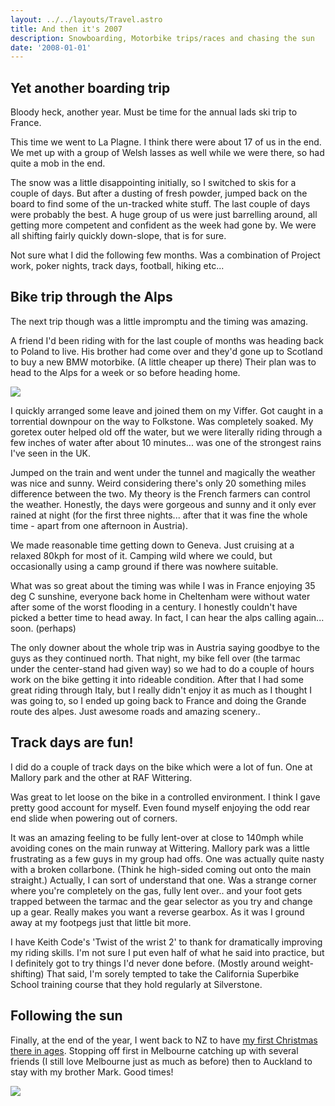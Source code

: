 ```yaml
---
layout: ../../layouts/Travel.astro
title: And then it's 2007
description: Snowboarding, Motorbike trips/races and chasing the sun
date: '2008-01-01'
---
```

<h2>Yet another boarding trip</h2>
<p>Bloody heck, another year. Must be time for the annual lads ski trip to France.
</p>
<p>This time we went to La Plagne. I think there were about 17 of us in the end. We 
met up with a group of Welsh lasses as well while we were there, so had quite a 
mob in the end. </p>
<p>The snow was a little disappointing initially, so I switched to skis for a couple 
of days. But after a dusting of fresh powder, jumped back on the board to find 
some of the un-tracked white stuff. The last couple of days were probably the 
best. A huge group of us were just barrelling around, all getting more competent 
and confident as the week had gone by. We were all shifting fairly quickly 
down-slope, that is for sure.</p>
<p>Not sure what I did the following few months. Was a combination of Project work, 
poker nights, track days, football, hiking etc... </p>
<h2>Bike trip through the Alps</h2>
<p>The next trip though was a little impromptu and the timing was amazing. </p>
<p>A friend I&#39;d been riding with for the last couple of months was heading back to 
Poland to live. His brother had come over and they&#39;d gone up to Scotland to buy 
a new BMW motorbike. (A little cheaper up there) Their plan was to head to the 
Alps for a week or so before heading home. </p>
<p><img src="/travel/images018/alps.jpg" /></p>
<p>I quickly arranged some leave and joined them on my Viffer. Got caught in a 
torrential downpour on the way to Folkstone. Was completely soaked. My goretex 
outer helped old off the water, but we were literally riding through a few 
inches of water after about 10 minutes... was one of the strongest rains I&#39;ve 
seen in the UK. </p>
<p>Jumped on the train and went under the tunnel and magically the weather was nice 
and sunny. Weird considering there&#39;s only 20 something miles difference between 
the two. My theory is the French farmers can control the weather. Honestly, the 
days were gorgeous and sunny and it only ever rained at night (for the first 
three nights... after that it was fine the whole time - apart from one afternoon 
in Austria). </p>
<p>We made reasonable time getting down to Geneva. Just cruising at a relaxed 80kph 
for most of it. Camping wild where we could, but occasionally using a camp 
ground if there was nowhere suitable. </p>
<p>What was so great about the timing was while I was in France enjoying 35 deg C 
sunshine, everyone back home in Cheltenham were without water after some of the 
worst flooding in a century. I honestly couldn&#39;t have picked a better time to 
head away. In fact, I can hear the alps calling again... soon. (perhaps) </p>
<p>The only downer about the whole trip was in Austria saying goodbye to the guys as 
they continued north. That night, my bike fell over (the tarmac under the 
center-stand had given way) so we had to do a couple of hours work on the bike 
getting it into rideable condition. After that I had some great riding through 
Italy, but I really didn&#39;t enjoy it as much as I thought I was going to, so I 
ended up going back to France and doing the Grande route des alpes. Just awesome 
roads and amazing scenery..</p>
<h2>Track days are fun!</h2>
<p>I did do a couple of track days on the bike which were a lot of fun. One at 
Mallory park and the other at RAF Wittering. </p>
<p>Was great to let loose on the bike in a controlled environment. I think I gave 
pretty good account for myself. Even found myself enjoying the odd rear end 
slide when powering out of corners. </p>
<p>It was an amazing feeling to be fully lent-over at close to 140mph while avoiding 
cones on the main runway at Wittering. Mallory park was a little frustrating as 
a few guys in my group had offs. One was actually quite nasty with a broken 
collarbone. (Think he high-sided coming out onto the main straight.) Actually, I 
can sort of understand that one. Was a strange corner where you&#39;re completely on 
the gas, fully lent over.. and your foot gets trapped between the tarmac and the 
gear selector as you try and change up a gear. Really makes you want a reverse 
gearbox. As it was I ground away at my footpegs just that little bit more.
</p>
<p>I have Keith Code&#39;s &#39;Twist of the wrist 2&#39; to thank for dramatically improving my 
riding skills. I&#39;m not sure I put even half of what he said into practice, but I 
definitely got to try things I&#39;d never done before. (Mostly around 
weight-shifting) That said, I&#39;m sorely tempted to take the California Superbike 
School training course that they hold regularly at Silverstone. </p>
<h2>Following the sun</h2>
<p>Finally, at the end of the year, I went back to NZ to have <a href="https://www.facebook.com/media/set/?set=a.16785200260.73280.721715260&l=750efd9abc&type=1">my first Christmas 
there in ages</a>. Stopping off first in Melbourne catching up with several friends 
(I still love Melbourne just as much as before) then to Auckland to stay with my 
brother Mark. Good times!</p>

<p><img src="/travel/images018/arran-brendon.jpg" /></p>




    